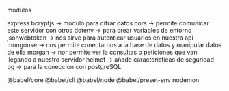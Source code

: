 modulos

express
bcryptjs -> modulo para cifrar datos
cors  -> permite comunicar este servidor con otros
dotenv  -> para crear variables de entorno
jsonwebtoken  -> nos sirve para autenticar usuarios en nuestra api
mongoose  ->  nos permite conectarnos a la base de datos y manipular datos de ella
morgan  -> nor permite ver la consultas o peticiones que van llegando a nuestro servidor
helmet  -> añade caracteristicas de seguridad 
pg -> para la coneccion con postgreSQL


@babel/core 
@babel/cli
@babel/node
@babel/preset-env
nodemon